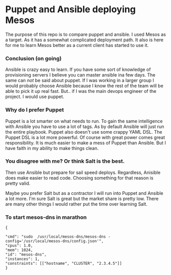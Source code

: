 # Puppet and Ansible deploying Mesos
The purpose of this repo is to compare puppet and ansible. I used Mesos as a target. As it has a somewhat complicated deployment path. It also is here for me to learn Mesos better as a current client has started to use it.

### Conclusion (on going)
Ansible is crazy easy to learn. If you have some sort of knowledge of provisioning servers I believe you can master ansible ina  few days. The same can *not* be said about puppet. If I was working in a larger group I would probably choose Ansible because I know the rest of the team will be able to pick it up real fast. But.. if I was the main devops engineer of the project. I would use puppet.

### Why do I prefer Puppet
Puppet is a lot smarter on what needs to run. To gain the same intelligence with Ansible you have to use a lot of tags. As by default Ansible will just run the entire playbook. Puppet also doesn't use some crappy YAML DSL. The Puppet DSL is a lot more powerful. Of course with great power comes great responsibility. It is much easier to make a mess of Puppet than Ansible. But I have faith in my ability to make things clean.

### You disagree with me? Or think Salt is the best.
Then use Ansible but prepare for sail speed deploys. Regardless, Anisible does make easier to read code. Choosing something for that reason is pretty valid.

Maybe you prefer Salt but as a contractor I will run into Puppet and Ansible a lot more. I'm sure Salt is great but the market share is pretty low. There are many other things I would rather put the time over learning Salt.

### To start mesos-dns in marathon
```
{

"cmd": "sudo  /usr/local/mesos-dns/mesos-dns -config='/usr/local/mesos-dns/config.json'",
"cpus": 1.0, 
"mem": 1024,
"id": "mesos-dns",
"instances": 1,
"constraints": [["hostname", "CLUSTER", "2.3.4.5"]]
}
```
